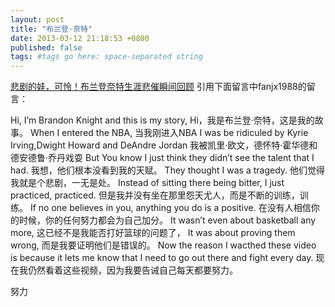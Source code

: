 ```yaml
---
layout: post
title: "布兰登·奈特"
date: 2013-03-12 21:18:53 +0800
published: false
tags: #tags go here: space-separated string
---
```


[悲剧的娃，可怜！布兰登奈特生涯悲催瞬间回顾](http://v.hupu.com/nba/v348399.html)
引用下面留言中fanjx1988的留言：

Hi, I’m Brandon Knight and this is my story, 
Hi，我是布兰登·奈特，这是我的故事。 
When I entered the NBA, 
当我刚进入NBA 
I was be ridiculed by Kyrie Irving,Dwight Howard and DeAndre Jordan
我被凯里·欧文，德怀特·霍华德和德安德鲁·乔丹戏耍 
But You know I just think they didn’t see the talent that I had. 
我想，他们根本没看到我的天赋。 
They thought I was a tragedy. 
他们觉得我就是个悲剧，一无是处。 
Instead of sitting there being bitter, I just practiced, practiced. 
但是我并没有坐在那里怨天尤人，而是不断的训练，训练。 
If no one believes in you, anything you do is a positive. 
在没有人相信你的时候，你的任何努力都会为自己加分。 
It wasn’t even about basketball any more, 
这已经不是我能否打好篮球的问题了， 
It was about proving them wrong, 
而是我要证明他们是错误的。 
Now the reason I wacthed these video is because it lets me know that I need to go out 
there and fight every day. 
现在我仍然看着这些视频，因为我要告诫自己每天都要努力。


努力
